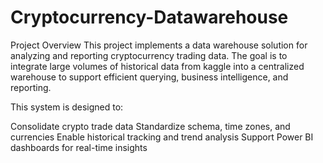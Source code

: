 # Cryptocurrency-Datawarehouse

Project Overview
This project implements a data warehouse solution for analyzing and reporting cryptocurrency trading data. The goal is to integrate large volumes of historical data from kaggle into a centralized warehouse to support efficient querying, business intelligence, and reporting.

This system is designed to:

Consolidate crypto trade data
Standardize schema, time zones, and currencies
Enable historical tracking and trend analysis
Support Power BI dashboards for real-time insights

